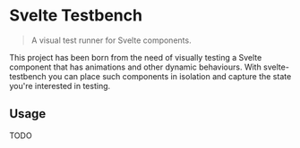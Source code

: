 # Svelte Testbench

> A visual test runner for Svelte components.

This project has been born from the need of visually testing a Svelte component
that has animations and other dynamic behaviours. With svelte-testbench you can
place such components in isolation and capture the state you're interested in
testing.

## Usage

TODO
